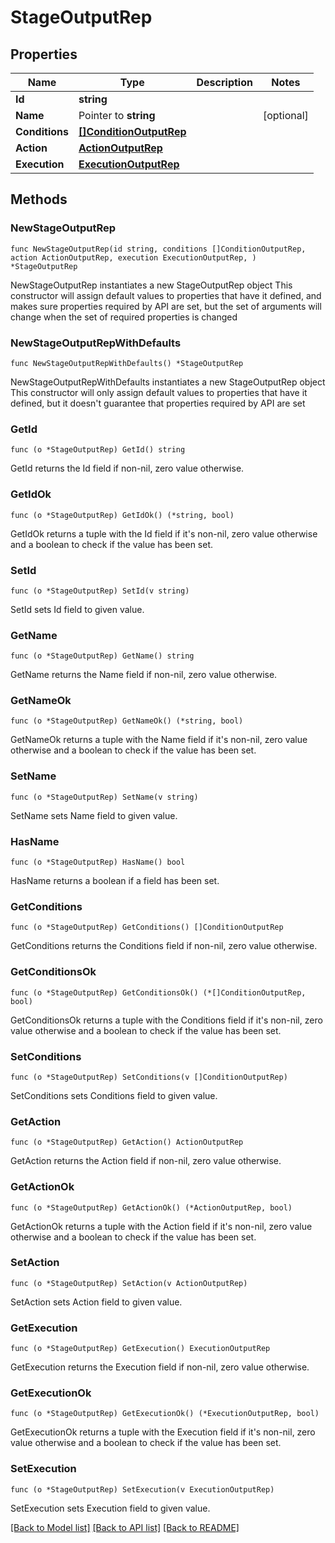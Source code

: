 # StageOutputRep

## Properties

Name | Type | Description | Notes
------------ | ------------- | ------------- | -------------
**Id** | **string** |  | 
**Name** | Pointer to **string** |  | [optional] 
**Conditions** | [**[]ConditionOutputRep**](ConditionOutputRep.md) |  | 
**Action** | [**ActionOutputRep**](ActionOutputRep.md) |  | 
**Execution** | [**ExecutionOutputRep**](ExecutionOutputRep.md) |  | 

## Methods

### NewStageOutputRep

`func NewStageOutputRep(id string, conditions []ConditionOutputRep, action ActionOutputRep, execution ExecutionOutputRep, ) *StageOutputRep`

NewStageOutputRep instantiates a new StageOutputRep object
This constructor will assign default values to properties that have it defined,
and makes sure properties required by API are set, but the set of arguments
will change when the set of required properties is changed

### NewStageOutputRepWithDefaults

`func NewStageOutputRepWithDefaults() *StageOutputRep`

NewStageOutputRepWithDefaults instantiates a new StageOutputRep object
This constructor will only assign default values to properties that have it defined,
but it doesn't guarantee that properties required by API are set

### GetId

`func (o *StageOutputRep) GetId() string`

GetId returns the Id field if non-nil, zero value otherwise.

### GetIdOk

`func (o *StageOutputRep) GetIdOk() (*string, bool)`

GetIdOk returns a tuple with the Id field if it's non-nil, zero value otherwise
and a boolean to check if the value has been set.

### SetId

`func (o *StageOutputRep) SetId(v string)`

SetId sets Id field to given value.


### GetName

`func (o *StageOutputRep) GetName() string`

GetName returns the Name field if non-nil, zero value otherwise.

### GetNameOk

`func (o *StageOutputRep) GetNameOk() (*string, bool)`

GetNameOk returns a tuple with the Name field if it's non-nil, zero value otherwise
and a boolean to check if the value has been set.

### SetName

`func (o *StageOutputRep) SetName(v string)`

SetName sets Name field to given value.

### HasName

`func (o *StageOutputRep) HasName() bool`

HasName returns a boolean if a field has been set.

### GetConditions

`func (o *StageOutputRep) GetConditions() []ConditionOutputRep`

GetConditions returns the Conditions field if non-nil, zero value otherwise.

### GetConditionsOk

`func (o *StageOutputRep) GetConditionsOk() (*[]ConditionOutputRep, bool)`

GetConditionsOk returns a tuple with the Conditions field if it's non-nil, zero value otherwise
and a boolean to check if the value has been set.

### SetConditions

`func (o *StageOutputRep) SetConditions(v []ConditionOutputRep)`

SetConditions sets Conditions field to given value.


### GetAction

`func (o *StageOutputRep) GetAction() ActionOutputRep`

GetAction returns the Action field if non-nil, zero value otherwise.

### GetActionOk

`func (o *StageOutputRep) GetActionOk() (*ActionOutputRep, bool)`

GetActionOk returns a tuple with the Action field if it's non-nil, zero value otherwise
and a boolean to check if the value has been set.

### SetAction

`func (o *StageOutputRep) SetAction(v ActionOutputRep)`

SetAction sets Action field to given value.


### GetExecution

`func (o *StageOutputRep) GetExecution() ExecutionOutputRep`

GetExecution returns the Execution field if non-nil, zero value otherwise.

### GetExecutionOk

`func (o *StageOutputRep) GetExecutionOk() (*ExecutionOutputRep, bool)`

GetExecutionOk returns a tuple with the Execution field if it's non-nil, zero value otherwise
and a boolean to check if the value has been set.

### SetExecution

`func (o *StageOutputRep) SetExecution(v ExecutionOutputRep)`

SetExecution sets Execution field to given value.



[[Back to Model list]](../README.md#documentation-for-models) [[Back to API list]](../README.md#documentation-for-api-endpoints) [[Back to README]](../README.md)


